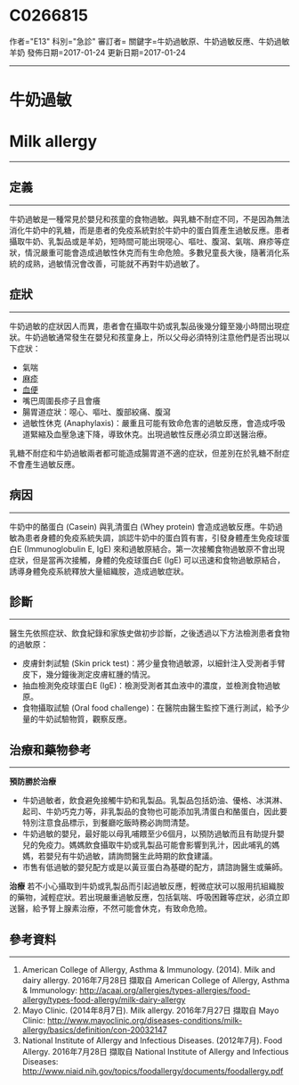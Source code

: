 # C0266815
作者="E13"
科別="急診"
審訂者=
關鍵字=牛奶過敏原、牛奶過敏反應、牛奶過敏 羊奶
發佈日期=2017-01-24
更新日期=2017-01-24

----------
# 牛奶過敏
# Milk allergy
----------
## 定義
----------

牛奶過敏是一種常見於嬰兒和孩童的食物過敏。與乳糖不耐症不同，不是因為無法消化牛奶中的乳糖，而是患者的免疫系統對於牛奶中的蛋白質產生過敏反應。患者攝取牛奶、乳製品或是羊奶，短時間可能出現噁心、嘔吐、腹瀉、氣喘、麻疹等症狀，情況嚴重可能會造成過敏性休克而有生命危險。多數兒童長大後，隨著消化系統的成熟，過敏情況會改善，可能就不再對牛奶過敏了。

## 症狀
----------

牛奶過敏的症狀因人而異，患者會在攝取牛奶或乳製品後幾分鐘至幾小時間出現症狀。牛奶過敏通常發生在嬰兒和孩童身上，所以父母必須特別注意他們是否出現以下症狀：

- 氣喘
- [麻疹](C0025007)
- [血便](C0018932)
- 嘴巴周圍長疹子且會癢
- 腸胃道症狀：噁心、嘔吐、腹部絞痛、腹瀉
- 過敏性休克 (Anaphylaxis)：嚴重且可能有致命危害的過敏反應，會造成呼吸道緊縮及血壓急速下降，導致休克。出現過敏性反應必須立即送醫治療。

乳糖不耐症和牛奶過敏兩者都可能造成腸胃道不適的症狀，但差別在於乳糖不耐症不會產生過敏反應。

## 病因
----------

牛奶中的酪蛋白 (Casein) 與乳清蛋白 (Whey protein) 會造成過敏反應。牛奶過敏為患者身體的免疫系統失調，誤認牛奶中的蛋白質有害，引發身體產生免疫球蛋白E (Immunoglobulin E, IgE) 來和過敏原結合。第一次接觸食物過敏原不會出現症狀，但是當再次接觸，身體的免疫球蛋白E (IgE) 可以迅速和食物過敏原結合，誘導身體免疫系統釋放大量組織胺，造成過敏症狀。

## 診斷
----------

醫生先依照症狀、飲食紀錄和家族史做初步診斷，之後透過以下方法檢測患者食物的過敏原：

- 皮膚針刺試驗 (Skin prick test)：將少量食物過敏源，以細針注入受測者手臂皮下，幾分鐘後測定皮膚紅腫的情況。
- 抽血檢測免疫球蛋白E (IgE)：檢測受測者其血液中的濃度，並檢測食物過敏原。
- 食物攝取試驗 (Oral food challenge)：在醫院由醫生監控下進行測試，給予少量的牛奶試驗物質，觀察反應。
## 治療和藥物參考
----------

**預防勝於治療**

- 牛奶過敏者，飲食避免接觸牛奶和乳製品。乳製品包括奶油、優格、冰淇淋、起司、牛奶巧克力等，非乳製品的食物也可能添加乳清蛋白和酪蛋白，因此要特別注意食品標示，到餐廳吃飯時務必詢問清楚。
- 牛奶過敏的嬰兒，最好能以母乳哺餵至少6個月，以預防過敏而且有助提升嬰兒的免疫力。媽媽飲食攝取牛奶或乳製品可能會影響到乳汁，因此哺乳的媽媽，若嬰兒有牛奶過敏，請詢問醫生此時期的飲食建議。
- 市售有低過敏的嬰兒配方或是以黃豆蛋白為基礎的配方，請諮詢醫生或藥師。

**治療**
若不小心攝取到牛奶或乳製品而引起過敏反應，輕微症狀可以服用抗組織胺的藥物，減輕症狀。若出現嚴重過敏反應，包括氣喘、呼吸困難等症狀，必須立即送醫，給予腎上腺素治療，不然可能會休克，有致命危險。

## 參考資料
----------
1. American College of Allergy, Asthma & Immunology. (2014). Milk and dairy allergy. 2016年7月28日 擷取自 American College of Allergy, Asthma & Immunology: 
  http://acaai.org/allergies/types-allergies/food-allergy/types-food-allergy/milk-dairy-allergy
2. Mayo Clinic. (2014年8月7日). Milk allergy. 2016年7月27日 擷取自 Mayo Clinic: http://www.mayoclinic.org/diseases-conditions/milk-allergy/basics/definition/con-20032147
3. National Institute of Allergy and Infectious Diseases. (2012年7月). Food Allergy. 2016年7月28日 擷取自 National Institute of Allergy and Infectious Diseases: http://www.niaid.nih.gov/topics/foodallergy/documents/foodallergy.pdf

